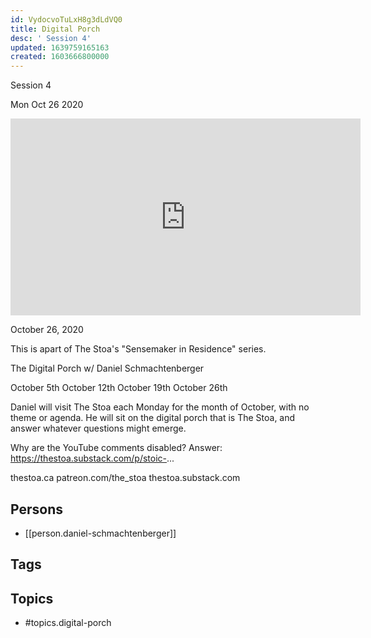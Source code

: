 ```yaml
---
id: VydocvoTuLxH8g3dLdVQ0
title: Digital Porch
desc: ' Session 4'
updated: 1639759165163
created: 1603666800000
---
```



 Session 4

Mon Oct 26 2020

<iframe width="560" height="315" src="https://www.youtube.com/embed/2p-GlhLQdY0" title="Digital Porch: Session 4 w/ Daniel Schmachtenberger" frameborder="0" allow="accelerometer; autoplay; clipboard-write; encrypted-media; gyroscope; picture-in-picture" allowfullscreen ></iframe>

October 26, 2020

This is apart of The Stoa's "Sensemaker in Residence" series. 

The Digital Porch w/ Daniel Schmachtenberger

October 5th
October 12th
October 19th
October 26th

Daniel will visit The Stoa each Monday for the month of October, with no theme or agenda. He will sit on the digital porch that is The Stoa, and answer whatever questions might emerge. 

Why are the YouTube comments disabled? Answer: https://thestoa.substack.com/p/stoic-...

thestoa.ca
patreon.com/the_stoa
thestoa.substack.com

## Persons

- [[person.daniel-schmachtenberger]]

## Tags



## Topics

- #topics.digital-porch

